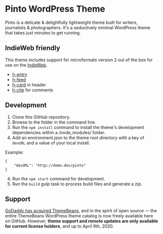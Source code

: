 # Pinto WordPress Theme

Pinto is a delicate & delightfully lightweight theme built for writers, journalists & photographers. It's a seductively minimal WordPress theme that takes just minutes to get running.

## IndieWeb friendly

This theme includes support for microformats version 2 out of the box for use on the [IndieWeb](https://indieweb.org/).

- [h-entry](http://microformats.org/wiki/h-entry)
- [h-feed](http://microformats.org/wiki/h-feed)
- [h-card](http://microformats.org/wiki/h-card) in header
- [h-cite](http://microformats.org/wiki/h-cite) for comments

## Development

1. Clone this GitHub repository.
2. Browse to the folder in the command line.
3. Run the `npm install` command to install the theme's development dependencies within a /node_modules/ folder.
4. Add an environment.json to the theme root directory with a key of `devURL` and a value of your local install.

Example:

```
{
    "devURL": "http://demo.dev/pinto"
}
```

4. Run the `npm start` command for development.
5. Run the `build` gulp task to process build files and generate a zip.

## Support

[GoDaddy has acquired ThemeBeans](https://richtabor.com/?p=907), and in the spirit of open source — the entire ThemeBeans WordPress theme catalog is now freely available here on GitHub. However, **theme support and remote updates are only available for current license holders**, and up to April 9th, 2020.
